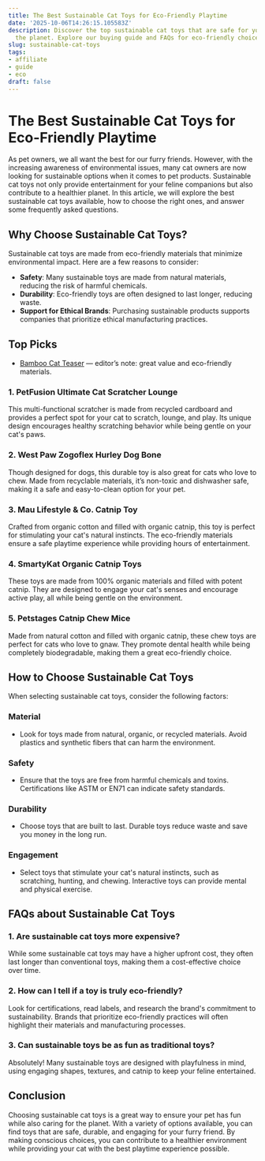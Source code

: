 ```yaml
---
title: The Best Sustainable Cat Toys for Eco-Friendly Playtime
date: '2025-10-06T14:26:15.105583Z'
description: Discover the top sustainable cat toys that are safe for your feline and
  the planet. Explore our buying guide and FAQs for eco-friendly choices.
slug: sustainable-cat-toys
tags:
- affiliate
- guide
- eco
draft: false
---
```


# The Best Sustainable Cat Toys for Eco-Friendly Playtime

As pet owners, we all want the best for our furry friends. However, with the increasing awareness of environmental issues, many cat owners are now looking for sustainable options when it comes to pet products. Sustainable cat toys not only provide entertainment for your feline companions but also contribute to a healthier planet. In this article, we will explore the best sustainable cat toys available, how to choose the right ones, and answer some frequently asked questions.

## Why Choose Sustainable Cat Toys?

Sustainable cat toys are made from eco-friendly materials that minimize environmental impact. Here are a few reasons to consider:
- **Safety**: Many sustainable toys are made from natural materials, reducing the risk of harmful chemicals.
- **Durability**: Eco-friendly toys are often designed to last longer, reducing waste.
- **Support for Ethical Brands**: Purchasing sustainable products supports companies that prioritize ethical manufacturing practices.

## Top Picks

- [Bamboo Cat Teaser](https://www.amazon.com/dp/B09XYZ3210/?tag=ecopetguide-20) — editor’s note: great value and eco-friendly materials.

### 1. **PetFusion Ultimate Cat Scratcher Lounge**
This multi-functional scratcher is made from recycled cardboard and provides a perfect spot for your cat to scratch, lounge, and play. Its unique design encourages healthy scratching behavior while being gentle on your cat's paws.

### 2. **West Paw Zogoflex Hurley Dog Bone**
Though designed for dogs, this durable toy is also great for cats who love to chew. Made from recyclable materials, it’s non-toxic and dishwasher safe, making it a safe and easy-to-clean option for your pet.

### 3. **Mau Lifestyle & Co. Catnip Toy**
Crafted from organic cotton and filled with organic catnip, this toy is perfect for stimulating your cat's natural instincts. The eco-friendly materials ensure a safe playtime experience while providing hours of entertainment.

### 4. **SmartyKat Organic Catnip Toys**
These toys are made from 100% organic materials and filled with potent catnip. They are designed to engage your cat's senses and encourage active play, all while being gentle on the environment.

### 5. **Petstages Catnip Chew Mice**
Made from natural cotton and filled with organic catnip, these chew toys are perfect for cats who love to gnaw. They promote dental health while being completely biodegradable, making them a great eco-friendly choice.

## How to Choose Sustainable Cat Toys

When selecting sustainable cat toys, consider the following factors:

### Material
- Look for toys made from natural, organic, or recycled materials. Avoid plastics and synthetic fibers that can harm the environment.

### Safety
- Ensure that the toys are free from harmful chemicals and toxins. Certifications like ASTM or EN71 can indicate safety standards.

### Durability
- Choose toys that are built to last. Durable toys reduce waste and save you money in the long run.

### Engagement
- Select toys that stimulate your cat's natural instincts, such as scratching, hunting, and chewing. Interactive toys can provide mental and physical exercise.

## FAQs about Sustainable Cat Toys

### 1. **Are sustainable cat toys more expensive?**
While some sustainable cat toys may have a higher upfront cost, they often last longer than conventional toys, making them a cost-effective choice over time.

### 2. **How can I tell if a toy is truly eco-friendly?**
Look for certifications, read labels, and research the brand's commitment to sustainability. Brands that prioritize eco-friendly practices will often highlight their materials and manufacturing processes.

### 3. **Can sustainable toys be as fun as traditional toys?**
Absolutely! Many sustainable toys are designed with playfulness in mind, using engaging shapes, textures, and catnip to keep your feline entertained.

## Conclusion

Choosing sustainable cat toys is a great way to ensure your pet has fun while also caring for the planet. With a variety of options available, you can find toys that are safe, durable, and engaging for your furry friend. By making conscious choices, you can contribute to a healthier environment while providing your cat with the best playtime experience possible.